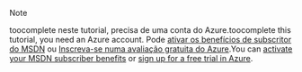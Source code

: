 > [!NOTE]
> <span data-ttu-id="70da2-101">toocomplete neste tutorial, precisa de uma conta do Azure.</span><span class="sxs-lookup"><span data-stu-id="70da2-101">toocomplete this tutorial, you need an Azure account.</span></span> <span data-ttu-id="70da2-102">Pode <a href="http://www.windowsazure.com/pricing/member-offers/msdn-benefits-details/" target="_blank">ativar os benefícios de subscritor do MSDN</a> ou <a href="http://www.windowsazure.com/pricing/free-trial/" target="_blank">Inscreva-se numa avaliação gratuita do Azure</a>.</span><span class="sxs-lookup"><span data-stu-id="70da2-102">You can <a href="http://www.windowsazure.com/pricing/member-offers/msdn-benefits-details/" target="_blank">activate your MSDN subscriber benefits</a> or <a href="http://www.windowsazure.com/pricing/free-trial/" target="_blank">sign up for a free trial in Azure</a>.</span></span>
> 
> 

